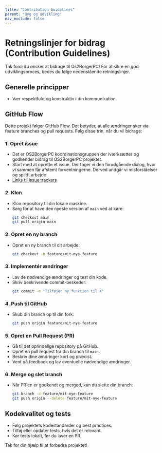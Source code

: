 ```yaml
---
title: "Contribution Guidelines"
parent: "Byg og udvikling"
nav_exclude: false
---
```


# Retningslinjer for bidrag (Contribution Guidelines)

Tak fordi du ønsker at bidrage til Os2BorgerPC! For at sikre en god udviklingsproces, bedes du følge nedenstående retningslinjer.

## Generelle principper
- Vær respektfuld og konstruktiv i din kommunikation.

## GitHub Flow
Dette projekt følger GitHub Flow. Det betyder, at alle ændringer sker via feature branches og pull requests. Følg disse trin, når du vil bidrage:

### 1. Opret issue
- Det er OS2BorgerPC koordinationsgruppen der iværksætter og godkender bidrag til OS2BorgerPC projektet.
- Start med at oprette et issue. Der tager vi den forudgående dialog, hvor vi sammen får afstemt forventningerne. Derved undgår vi misforståelser og spildt arbejde.
- [Links til issue trackers](https://os2borgerpc.github.io/os2borgerpc-docs/docs/support-and-issue-tracker.html)

### 2. Klon
- Klon repository til din lokale maskine.
- Sørg for at have den nyeste version af `main` ved at køre:
  ```sh
  git checkout main
  git pull origin main
  ```

### 2. Opret en ny branch
- Opret en ny branch til dit arbejde:
  ```sh
  git checkout -b feature/mit-nye-feature
  ```

### 3. Implementér ændringer
- Lav de nødvendige ændringer og test din kode.
- Skriv beskrivende commit-beskeder:
  ```sh
  git commit -m "Tilføjer ny funktion til X"
  ```

### 4. Push til GitHub
- Skub din branch op til din fork:
  ```sh
  git push origin feature/mit-nye-feature
  ```

### 5. Opret en Pull Request (PR)
- Gå til det oprindelige repository på GitHub.
- Opret en pull request fra din branch til `main`.
- Beskriv dine ændringer kort og præcist.
- Vent på feedback og lav eventuelle nødvendige ændringer.

### 6. Merge og slet branch
- Når PR'en er godkendt og merged, kan du slette din branch:
  ```sh
  git branch -d feature/mit-nye-feature
  git push origin --delete feature/mit-nye-feature
  ```

## Kodekvalitet og tests
- Følg projektets kodestandarder og best practices.
- Tilføj eller opdater tests, hvis det er relevant.
- Kør tests lokalt, før du laver en PR.


Tak for din hjælp til at forbedre projektet!

